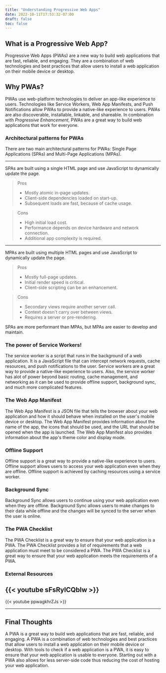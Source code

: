```yaml
---
title: "Understanding Progressive Web Apps"
date: 2022-10-11T17:53:32-07:00
draft: false
toc: false
---
```


## What is a Progressive Web App?

Progressive Web Apps (PWAs) are a new way to build web applications that are fast, reliable, and engaging. They are a combination of web technologies and best practices that allow users to install a web application on their mobile device or desktop.

## Why PWAs?

PWAs use web-platform technologies to deliver an app-like experience to users. Technologies like Service Workers, Web App Manifests, and Push Notifications allow PWAs to provide a native-like experience to users. PWAs are also discoverable, installable, linkable, and shareable. In combination with *Progressive Enhancement*, PWAs are a great way to build web applications that work for everyone. 

### Architectural patterns for PWAs

There are two main architectural patterns for PWAs: Single Page Applications (SPAs) and Multi-Page Applications (MPAs).

---

SPAs are built using a single HTML page and use JavaScript to dynamically update the page. 

> Pros
> - Mostly atomic in-page updates.
> - Client-side dependencies loaded on start-up.
> - Subsequent loads are fast, because of cache usage.

> Cons
> - High initial load cost.
> - Performance depends on device hardware and network connection.
> - Additional app complexity is required.

---

MPAs are built using multiple HTML pages and use JavaScript to dynamically update the page. 

> Pros
> - Mostly full-page updates.
> - Initial render speed is critical.
> - Client-side scripting can be an enhancement.

> Cons
> - Secondary views require another server call.
> - Context doesn't carry over between views.
> - Requires a server or pre-rendering.

SPAs are more performant than MPAs, but MPAs are easier to develop and maintain.

### The power of Service Workers!

The service worker is a script that runs in the background of a web application. It is a JavaScript file that can intercept network requests, cache resources, and push notifications to the user. Service workers are a great way to provide a native-like experience to users. Also, the service worker has alot of power beyond basic routing, cache management, and networking as it can be used to provide offline support, background sync, and much more complicated features.

### The Web App Manifest

The Web App Manifest is a JSON file that tells the browser about your web application and how it should behave when installed on the user's mobile device or desktop. The Web App Manifest provides information about the name of the app, the icons that should be used, and the URL that should be opened when the app is launched. The Web App Manifest also provides information about the app's theme color and display mode.

### Offline Support

Offline support is a great way to provide a native-like experience to users. Offline support allows users to access your web application even when they are offline. Offline support is achieved by caching resources using a service worker.

### Background Sync

Background Sync allows users to continue using your web application even when they are offline. Background Sync allows users to make changes to their data while offline and the changes will be synced to the server when the user is online.

### The PWA Checklist

The PWA Checklist is a great way to ensure that your web application is a PWA. The PWA Checklist provides a list of requirements that a web application must meet to be considered a PWA. The PWA Checklist is a great way to ensure that your web application meets the requirements of a PWA.

### External Resources

{{< youtube sFsRylCQblw >}}
---
{{< youtube ppwagkhrZJs >}}

---

## Final Thoughts

A PWA is a great way to build web applications that are fast, reliable, and engaging. A PWA is a combination of web technologies and best practices that allow users to install a web application on their mobile device or desktop. With tools to check if a web application is a PWA, it is easy to ensure that your web application is usable to everyone. Starting out with a PWA also allows for less server-side code thus reducing the cost of hosting your web application.
